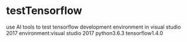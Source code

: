 # testTensorflow
use AI tools  to test  tensorflow development environment in visual studio 2017
environment:visual studio 2017   python3.6.3  tensorflow1.4.0

